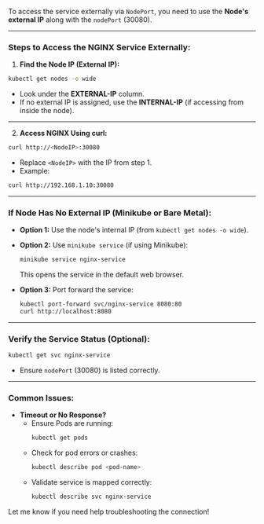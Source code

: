 

To access the service externally via `NodePort`, you need to use the **Node's external IP** along with the `nodePort` (30080).  

---

### **Steps to Access the NGINX Service Externally:**  

1. **Find the Node IP (External IP):**  
```bash
kubectl get nodes -o wide
```
- Look under the **EXTERNAL-IP** column.  
- If no external IP is assigned, use the **INTERNAL-IP** (if accessing from inside the node).  

---

2. **Access NGINX Using curl:**  
```bash
curl http://<NodeIP>:30080
```
- Replace `<NodeIP>` with the IP from step 1.  
- Example:  
```bash
curl http://192.168.1.10:30080
```

---

### **If Node Has No External IP (Minikube or Bare Metal):**  
- **Option 1:** Use the node's internal IP (from `kubectl get nodes -o wide`).  
- **Option 2:** Use `minikube service` (if using Minikube):  
   ```bash
   minikube service nginx-service
   ```
   This opens the service in the default web browser.  

- **Option 3:** Port forward the service:  
   ```bash
   kubectl port-forward svc/nginx-service 8080:80
   curl http://localhost:8080
   ```

---

### **Verify the Service Status (Optional):**  
```bash
kubectl get svc nginx-service
```
- Ensure `nodePort` (30080) is listed correctly.  

---

### **Common Issues:**  
- **Timeout or No Response?**  
  - Ensure Pods are running:  
    ```bash
    kubectl get pods
    ```
  - Check for pod errors or crashes:  
    ```bash
    kubectl describe pod <pod-name>
    ```
  - Validate service is mapped correctly:  
    ```bash
    kubectl describe svc nginx-service
    ```

Let me know if you need help troubleshooting the connection!
